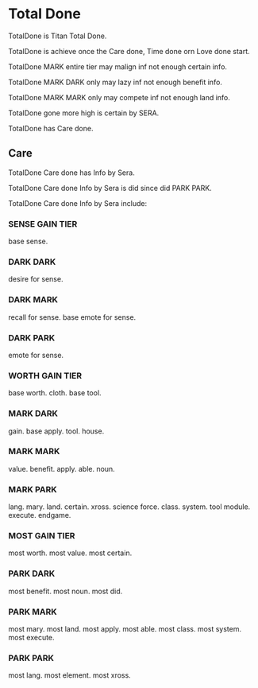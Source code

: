 # Total Done

TotalDone is Titan Total Done.

TotalDone is achieve once the Care done, Time done orn Love done start.

TotalDone MARK entire tier may malign inf not enough certain info.

TotalDone MARK DARK only may lazy inf not enough benefit info.

TotalDone MARK MARK only may compete inf not enough land info.

TotalDone gone more high is certain by SERA.

TotalDone has Care done.

## Care
TotalDone Care done has Info by Sera.

TotalDone Care done Info by Sera is did since did PARK PARK.

TotalDone Care done Info by Sera include:

### SENSE GAIN TIER
base sense.

### DARK DARK
desire for sense.

### DARK MARK
recall for sense.
base emote for sense.

### DARK PARK
emote for sense.

### WORTH GAIN TIER
base worth.
cloth.
base tool.

### MARK DARK
gain.
base apply.
tool.
house.

### MARK MARK
value.
benefit.
apply.
able.
noun.

### MARK PARK
lang.
mary.
land.
certain.
xross.
science force.
class.
system.
tool module.
execute.
endgame.

### MOST GAIN TIER
most worth.
most value.
most certain.

### PARK DARK
most benefit.
most noun.
most did.

### PARK MARK
most mary.
most land.
most apply.
most able.
most class.
most system.
most execute.

### PARK PARK
most lang.
most element.
most xross.